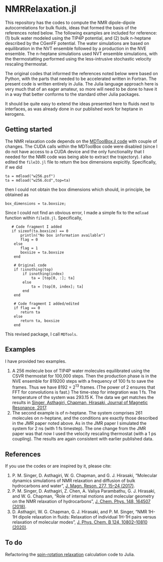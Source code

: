 # NMRRelaxation.jl

This repository has the codes to compute the NMR dipole-dipole autocorrelations for bulk fluids, ideas that formed the basis of the references noted below. The following examples are included for reference: (1) bulk water modeled using the TIP4P potential, and (2) bulk n-heptane described by the CGenFF potential. The water simulations are based on equilibration in the NVT ensemble followed by a production in the NVE ensemble. The n-heptane simulations used NVT ensemble simulations, with the thermostatting performed using the less-intrusive stochastic velocity rescaling thermostat. 


The original codes that informed the references noted below were based on Python, with the parts that needed to be accelerated written in Fortran. The present code is written entirely in Julia. The Julia language approach here is very much that of an eager amateur, so more will need to be done to have it in a way that better conforms to the standard other Julia packages.  

It should be quite easy to extend the ideas presented here to fluids next to interfaces, as was already done in our published work for heptane in kerogens. 

## Getting started

The NMR relaxation code depends on the [MDToolBox.jl code](https://github.com/matsunagalab/MDToolbox.jl) with couple of changes. The CUDA calls within the MDToolBox code were disabled (since I do not have access to a CUDA device and the only functionality that I needed for the NMR code was being able to extract the trajectory).  I also edited the ``fileIO.jl`` file to return the box dimensions expicitly. Specifically, if we did
```
ta = mdload("w256.psf")
ta = mdload("w256.dcd",top=ta)
```
then I could not obtain the box dimensions which should, in principle, be obtained as
```
box_dimensions = ta.boxsize;
```

Since I could not find an obvious error, I made a simple fix to the ``mdload`` function within  ``fileIO.jl``. Specifically, 

```
   # Code fragment I added 
   if sizeof(ta.boxsize) == 0
       println("No box information available")
       flag = 0
    else
       flag = 1
       boxsize = ta.boxsize
    end

    # Original code 
    if !isnothing(top)
        if isnothing(index)
            ta = [top[0, :]; ta]
        else
            ta = [top[0, index]; ta]
        end
    end

    # Code fragment I added/edited
    if flag == 0
       return ta
    else
       return ta, boxsize
    end
```
This revised package, I call ``MDTools``. 

## Examples 

I have provided two examples. 
1) A 256 molecule box of TIP4P water molecules equilibrated using the CSVR thermostat for 100,000 steps. Then the production phase is in the NVE ensemble for 819200 steps with a frequency of 100 fs to save the frames. Thus we have 8192 = 2<sup>13</sup> frames. (The power of 2 ensures that FFT for convolutions is fast.) The time-step for integration was 1 fs. The temperature of the system was 293.15 K. The data we get matches the results in [Singer, Asthagiri, Chapman, Hirasaki, Journal of Magnetic Resonance, 2017](10.1016/j.jmr.2017.02.001). 
2)  The second example is of n-heptane. The system comprises 261 molecules on n-heptane, and the conditions are exactly those described in the JMR paper noted above. As in the JMR paper I simulated the system for 2 ns (with 1 fs timestep). The one change from the JMR paper was that now I used the velocity rescaling thermostat (with a 1 ps coupling). The results are again consistent with earlier published data. 

## References

If you use the codes or are inspired by it, please cite:

1) P. M. Singer, D. Asthagiri, W. G. Chapman, and G. J. Hirasaki, “Molecular dynamics simulations of
NMR relaxation and diffusion of bulk hydrocarbons and water”, [J. Magn. Reson. 277, 15–24 (2017)](https://dx.doi.org/10.1016/j.jmr.2017.02.001). 
2) P. M. Singer, D. Asthagiri, Z. Chen, A. Valiya Parambathu, G. J. Hirasaki, and W. G. Chapman,
“Role of internal motions and molecular geometry on the NMR relaxation of hydrocarbons”, 
[J. Chem. Phys. 148, 164507 (2018)](https://dx.doi.org/10.1063/1.5023240).
3) D. Asthagiri, W. G. Chapman, G. J. Hirasaki, and P. M. Singer, “NMR 1H-1H dipole relaxation in
fluids: Relaxation of individual 1H-1H pairs versus relaxation of molecular modes”, 
[J. Phys. Chem. B 124, 10802–10810 (2020)](https://dx.doi.org/10.1021/acs.jpcb.0c08078).

## To do

Refactoring the [spin-rotation relaxation](https://dx.doi.org/10.1063/1.5027097) calculation code to Julia. 
